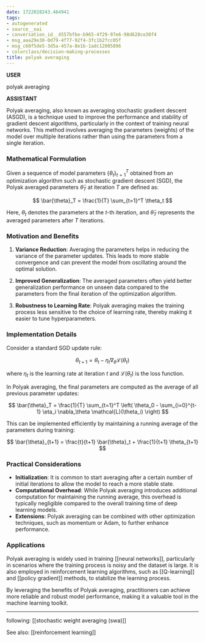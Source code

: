 ```yaml
---
date: 1722028243.464941
tags:
- autogenerated
- source__oai
- conversation_id__4557bfbe-b965-4f29-97e6-98d628ce30f4
- msg_aaa29e30-0d79-4f77-92f4-3fc1b2fcc05f
- msg_c60f5de5-3d5a-457a-8e1b-1adc12005896
- colorclass/decision-making-processes
title: polyak averaging
---
```


**USER**

polyak averaging


**ASSISTANT**

Polyak averaging, also known as averaging stochastic gradient descent (ASGD), is a technique used to improve the performance and stability of gradient descent algorithms, particularly in the context of training neural networks. This method involves averaging the parameters (weights) of the model over multiple iterations rather than using the parameters from a single iteration.

### Mathematical Formulation

Given a sequence of model parameters $\{\theta_t\}_{t=1}^T$ obtained from an optimization algorithm such as stochastic gradient descent (SGD), the Polyak averaged parameters $\bar{\theta}_T$ at iteration $T$ are defined as:

$$
\bar{\theta}_T = \frac{1}{T} \sum_{t=1}^T \theta_t
$$

Here, $\theta_t$ denotes the parameters at the $t$-th iteration, and $\bar{\theta}_T$ represents the averaged parameters after $T$ iterations.

### Motivation and Benefits

1. **Variance Reduction**: Averaging the parameters helps in reducing the variance of the parameter updates. This leads to more stable convergence and can prevent the model from oscillating around the optimal solution.

2. **Improved Generalization**: The averaged parameters often yield better generalization performance on unseen data compared to the parameters from the final iteration of the optimization algorithm.

3. **Robustness to Learning Rate**: Polyak averaging makes the training process less sensitive to the choice of learning rate, thereby making it easier to tune hyperparameters.

### Implementation Details

Consider a standard SGD update rule:

$$
\theta_{t+1} = \theta_t - \eta_t \nabla_\theta \mathcal{L}(\theta_t)
$$

where $\eta_t$ is the learning rate at iteration $t$ and $\mathcal{L}(\theta_t)$ is the loss function.

In Polyak averaging, the final parameters are computed as the average of all previous parameter updates:

$$
\bar{\theta}_T = \frac{1}{T} \sum_{t=1}^T \left( \theta_0 - \sum_{i=0}^{t-1} \eta_i \nabla_\theta \mathcal{L}(\theta_i) \right)
$$

This can be implemented efficiently by maintaining a running average of the parameters during training:

$$
\bar{\theta}_{t+1} = \frac{t}{t+1} \bar{\theta}_t + \frac{1}{t+1} \theta_{t+1}
$$

### Practical Considerations

- **Initialization**: It is common to start averaging after a certain number of initial iterations to allow the model to reach a more stable state.
- **Computational Overhead**: While Polyak averaging introduces additional computation for maintaining the running average, this overhead is typically negligible compared to the overall training time of deep learning models.
- **Extensions**: Polyak averaging can be combined with other optimization techniques, such as momentum or Adam, to further enhance performance.

### Applications

Polyak averaging is widely used in training [[neural networks]], particularly in scenarios where the training process is noisy and the dataset is large. It is also employed in reinforcement learning algorithms, such as [[Q-learning]] and [[policy gradient]] methods, to stabilize the learning process.

By leveraging the benefits of Polyak averaging, practitioners can achieve more reliable and robust model performance, making it a valuable tool in the machine learning toolkit.


---


following: [[stochastic weight averaging (swa)]]

See also: [[reinforcement learning]]